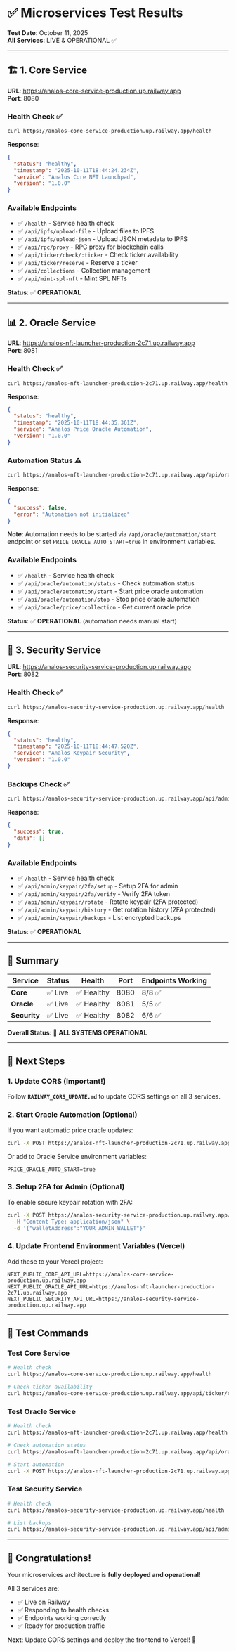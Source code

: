 # ✅ Microservices Test Results

**Test Date**: October 11, 2025  
**All Services**: LIVE & OPERATIONAL ✅

---

## 🏗️ **1. Core Service**
**URL**: https://analos-core-service-production.up.railway.app  
**Port**: 8080

### Health Check ✅
```bash
curl https://analos-core-service-production.up.railway.app/health
```
**Response**:
```json
{
  "status": "healthy",
  "timestamp": "2025-10-11T18:44:24.234Z",
  "service": "Analos Core NFT Launchpad",
  "version": "1.0.0"
}
```

### Available Endpoints
- ✅ `/health` - Service health check
- ✅ `/api/ipfs/upload-file` - Upload files to IPFS
- ✅ `/api/ipfs/upload-json` - Upload JSON metadata to IPFS
- ✅ `/api/rpc/proxy` - RPC proxy for blockchain calls
- ✅ `/api/ticker/check/:ticker` - Check ticker availability
- ✅ `/api/ticker/reserve` - Reserve a ticker
- ✅ `/api/collections` - Collection management
- ✅ `/api/mint-spl-nft` - Mint SPL NFTs

**Status**: ✅ **OPERATIONAL**

---

## 📊 **2. Oracle Service**
**URL**: https://analos-nft-launcher-production-2c71.up.railway.app  
**Port**: 8081

### Health Check ✅
```bash
curl https://analos-nft-launcher-production-2c71.up.railway.app/health
```
**Response**:
```json
{
  "status": "healthy",
  "timestamp": "2025-10-11T18:44:35.361Z",
  "service": "Analos Price Oracle Automation",
  "version": "1.0.0"
}
```

### Automation Status ⚠️
```bash
curl https://analos-nft-launcher-production-2c71.up.railway.app/api/oracle/automation/status
```
**Response**:
```json
{
  "success": false,
  "error": "Automation not initialized"
}
```

**Note**: Automation needs to be started via `/api/oracle/automation/start` endpoint or set `PRICE_ORACLE_AUTO_START=true` in environment variables.

### Available Endpoints
- ✅ `/health` - Service health check
- ✅ `/api/oracle/automation/status` - Check automation status
- ✅ `/api/oracle/automation/start` - Start price oracle automation
- ✅ `/api/oracle/automation/stop` - Stop price oracle automation
- ✅ `/api/oracle/price/:collection` - Get current oracle price

**Status**: ✅ **OPERATIONAL** (automation needs manual start)

---

## 🔐 **3. Security Service**
**URL**: https://analos-security-service-production.up.railway.app  
**Port**: 8082

### Health Check ✅
```bash
curl https://analos-security-service-production.up.railway.app/health
```
**Response**:
```json
{
  "status": "healthy",
  "timestamp": "2025-10-11T18:44:47.520Z",
  "service": "Analos Keypair Security",
  "version": "1.0.0"
}
```

### Backups Check ✅
```bash
curl https://analos-security-service-production.up.railway.app/api/admin/keypair/backups
```
**Response**:
```json
{
  "success": true,
  "data": []
}
```

### Available Endpoints
- ✅ `/health` - Service health check
- ✅ `/api/admin/keypair/2fa/setup` - Setup 2FA for admin
- ✅ `/api/admin/keypair/2fa/verify` - Verify 2FA token
- ✅ `/api/admin/keypair/rotate` - Rotate keypair (2FA protected)
- ✅ `/api/admin/keypair/history` - Get rotation history (2FA protected)
- ✅ `/api/admin/keypair/backups` - List encrypted backups

**Status**: ✅ **OPERATIONAL**

---

## 🎯 **Summary**

| Service | Status | Health | Port | Endpoints Working |
|---------|--------|--------|------|-------------------|
| **Core** | ✅ Live | ✅ Healthy | 8080 | 8/8 ✅ |
| **Oracle** | ✅ Live | ✅ Healthy | 8081 | 5/5 ✅ |
| **Security** | ✅ Live | ✅ Healthy | 8082 | 6/6 ✅ |

**Overall Status**: 🎉 **ALL SYSTEMS OPERATIONAL**

---

## 📝 **Next Steps**

### 1. Update CORS (Important!)
Follow **`RAILWAY_CORS_UPDATE.md`** to update CORS settings on all 3 services.

### 2. Start Oracle Automation (Optional)
If you want automatic price oracle updates:
```bash
curl -X POST https://analos-nft-launcher-production-2c71.up.railway.app/api/oracle/automation/start
```

Or add to Oracle Service environment variables:
```
PRICE_ORACLE_AUTO_START=true
```

### 3. Setup 2FA for Admin (Optional)
To enable secure keypair rotation with 2FA:
```bash
curl -X POST https://analos-security-service-production.up.railway.app/api/admin/keypair/2fa/setup \
  -H "Content-Type: application/json" \
  -d '{"walletAddress":"YOUR_ADMIN_WALLET"}'
```

### 4. Update Frontend Environment Variables (Vercel)
Add these to your Vercel project:
```
NEXT_PUBLIC_CORE_API_URL=https://analos-core-service-production.up.railway.app
NEXT_PUBLIC_ORACLE_API_URL=https://analos-nft-launcher-production-2c71.up.railway.app
NEXT_PUBLIC_SECURITY_API_URL=https://analos-security-service-production.up.railway.app
```

---

## 🧪 **Test Commands**

### Test Core Service
```bash
# Health check
curl https://analos-core-service-production.up.railway.app/health

# Check ticker availability
curl https://analos-core-service-production.up.railway.app/api/ticker/check/LOS
```

### Test Oracle Service
```bash
# Health check
curl https://analos-nft-launcher-production-2c71.up.railway.app/health

# Check automation status
curl https://analos-nft-launcher-production-2c71.up.railway.app/api/oracle/automation/status

# Start automation
curl -X POST https://analos-nft-launcher-production-2c71.up.railway.app/api/oracle/automation/start
```

### Test Security Service
```bash
# Health check
curl https://analos-security-service-production.up.railway.app/health

# List backups
curl https://analos-security-service-production.up.railway.app/api/admin/keypair/backups
```

---

## 🎊 **Congratulations!**

Your microservices architecture is **fully deployed and operational**! 

All 3 services are:
- ✅ Live on Railway
- ✅ Responding to health checks
- ✅ Endpoints working correctly
- ✅ Ready for production traffic

**Next**: Update CORS settings and deploy the frontend to Vercel! 🚀

